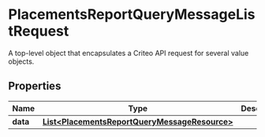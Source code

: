 

# PlacementsReportQueryMessageListRequest

A top-level object that encapsulates a Criteo API request for several value objects.

## Properties

| Name | Type | Description | Notes |
|------------ | ------------- | ------------- | -------------|
|**data** | [**List&lt;PlacementsReportQueryMessageResource&gt;**](PlacementsReportQueryMessageResource.md) |  |  [optional] |



